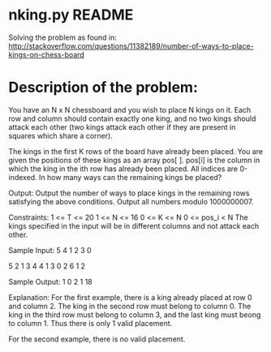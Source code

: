 nking.py README
================

Solving the problem as found in: http://stackoverflow.com/questions/11382189/number-of-ways-to-place-kings-on-chess-board

Description of the problem:
============================
You have an N x N chessboard and you wish to place N kings on it. Each row and column should contain exactly one king, and no two kings should attack each other (two kings attack each other if they are present in squares which share a corner).

The kings in the first K rows of the board have already been placed. You are given the positions of these kings as an array pos[ ]. pos[i] is the column in which the king in the ith row has already been placed. All indices are 0-indexed. In how many ways can the remaining kings be placed?


Output:
Output the number of ways to place kings in the remaining rows satisfying the above conditions. Output all numbers modulo 1000000007.

Constraints:
1 <= T <= 20
1 <= N <= 16
0 <= K <= N
0 <= pos_i < N
The kings specified in the input will be in different columns and not attack each other.

Sample Input:
5
4 1
2
3 0

5 2
1 3
4 4
1 3 0 2
6 1
2

Sample Output:
1
0
2
1
18

Explanation: For the first example, there is a king already placed at row 0 and column 2. The king in the second row must belong to column 0. The king in the third row must belong to column 3, and the last king must beong to column 1. Thus there is only 1 valid placement.

For the second example, there is no valid placement.
